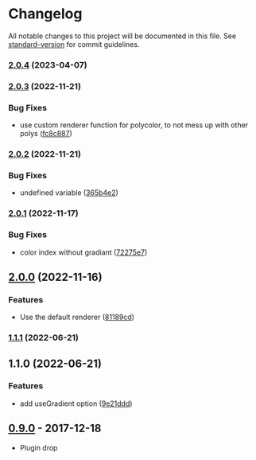 # Changelog

All notable changes to this project will be documented in this file. See [standard-version](https://github.com/conventional-changelog/standard-version) for commit guidelines.

### [2.0.4](https://github.com/Oliv/leaflet-polycolor/compare/v2.0.3...v2.0.4) (2023-04-07)

### [2.0.3](https://github.com/Oliv/leaflet-polycolor/compare/v2.0.2...v2.0.3) (2022-11-21)


### Bug Fixes

* use custom renderer function for polycolor, to not mess up with other polys ([fc8c887](https://github.com/Oliv/leaflet-polycolor/commit/fc8c887bdfa52031b3fdc809cd0e71bd3e92f765))

### [2.0.2](https://github.com/Oliv/leaflet-polycolor/compare/v2.0.1...v2.0.2) (2022-11-21)


### Bug Fixes

* undefined variable ([365b4e2](https://github.com/Oliv/leaflet-polycolor/commit/365b4e2d519110850a042cd836c8bd7c507d0526))

### [2.0.1](https://github.com/Oliv/leaflet-polycolor/compare/v2.0.0...v2.0.1) (2022-11-17)


### Bug Fixes

* color index without gradiant ([72275e7](https://github.com/Oliv/leaflet-polycolor/commit/72275e787c1986f98facb4db4710c2e0f032e0d7))

## [2.0.0](https://github.com/Oliv/leaflet-polycolor/compare/v1.1.1...v2.0.0) (2022-11-16)


### Features

* Use the default renderer ([81189cd](https://github.com/Oliv/leaflet-polycolor/commit/81189cda46c2077e2f091ce0e9e9ac458a9f2a92))

### [1.1.1](https://github.com/Oliv/leaflet-polycolor/compare/v1.1.0...v1.1.1) (2022-06-21)

## 1.1.0 (2022-06-21)


### Features

* add useGradient option ([9e21ddd](https://github.com/Oliv/leaflet-polycolor/commit/9e21ddde77d00465d533802b388138a8ee591247))

## [0.9.0] - 2017-12-18
- Plugin drop

[0.9.0]: https://github.com/Oliv/fade-promise/compare/1.0.0...master
